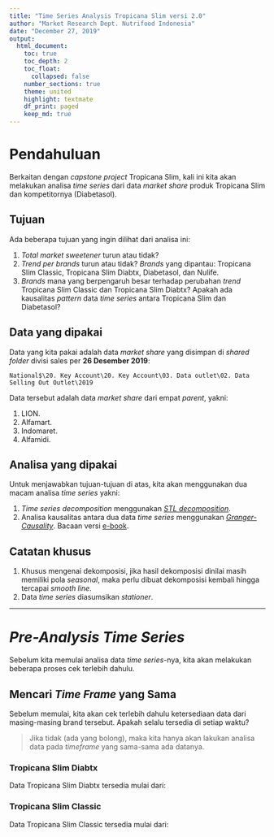 ```yaml
---
title: "Time Series Analysis Tropicana Slim versi 2.0"
author: "Market Research Dept. Nutrifood Indonesia"
date: "December 27, 2019"
output:
  html_document:
    toc: true
    toc_depth: 2
    toc_float:
      collapsed: false
    number_sections: true
    theme: united
    highlight: textmate
    df_print: paged
    keep_md: true
---
```





# Pendahuluan

Berkaitan dengan _capstone project_ Tropicana Slim, kali ini kita akan melakukan analisa _time series_ dari data _market share_ produk Tropicana Slim dan kompetitornya (Diabetasol).

## Tujuan

Ada beberapa tujuan yang ingin dilihat dari analisa ini:

1. _Total market sweetener_ turun atau tidak?
2. _Trend per brands_ turun atau tidak? _Brands_ yang dipantau: Tropicana Slim Classic, Tropicana Slim Diabtx, Diabetasol, dan Nulife.
3. _Brands_ mana yang berpengaruh besar terhadap perubahan _trend_ Tropicana Slim Classic dan Tropicana Slim Diabtx? Apakah ada kausalitas _pattern_ data _time series_ antara Tropicana Slim dan Diabetasol?

## Data yang dipakai

Data yang kita pakai adalah data _market share_ yang disimpan di _shared folder_ divisi sales per __26 Desember 2019__:

`National$\20. Key Account\20. Key Account\03. Data outlet\02. Data Selling Out Outlet\2019`

Data tersebut adalah data _market share_ dari empat _parent_, yakni:

1. LION.
2. Alfamart.
3. Indomaret.
4. Alfamidi.

## Analisa yang dipakai

Untuk menjawabkan tujuan-tujuan di atas, kita akan menggunakan dua macam analisa _time series_ yakni:

1. _Time series decomposition_ menggunakan [_STL decomposition_](https://otexts.com/fpp2/stl.html#ref-Cleveland1990).
2. Analisa kausalitas antara dua data _time series_ menggunakan [_Granger-Causality_](https://www.r-bloggers.com/chicken-or-the-egg-granger-causality-for-the-masses/). Bacaan versi [e-book](https://www.dropbox.com/s/zezul3v6pw88qwv/%28Wiley%20Series%20in%20Probability%20and%20Statistics%29%20Walter%20Enders-Applied%20Econometric%20Time%20Series-Wiley%20%282014%29%5B3%5D.pdf?dl=0).

## Catatan khusus

1. Khusus mengenai dekomposisi, jika hasil dekomposisi dinilai masih memiliki pola _seasonal_, maka perlu dibuat dekomposisi kembali hingga tercapai _smooth line_.
2. Data _time series_ diasumsikan _stationer_. 

___

# _Pre-Analysis Time Series_

Sebelum kita memulai analisa data _time series_-nya, kita akan melakukan beberapa proses cek terlebih dahulu.

## Mencari _Time Frame_ yang Sama

Sebelum memulai, kita akan cek terlebih dahulu ketersediaan data dari masing-masing brand tersebut. Apakah selalu tersedia di setiap waktu?

> Jika tidak (ada yang bolong), maka kita hanya akan lakukan analisa data pada _timeframe_ yang sama-sama ada datanya.

### Tropicana Slim Diabtx 

Data Tropicana Slim Diabtx tersedia mulai dari:

<div data-pagedtable="false">
  <script data-pagedtable-source type="application/json">
{"columns":[{"label":["tahun"],"name":[1],"type":["dbl"],"align":["right"]},{"label":["bulan"],"name":[2],"type":["dbl"],"align":["right"]},{"label":["total.sales"],"name":[3],"type":["dbl"],"align":["right"]}],"data":[{"1":"2014","2":"1","3":"3331572255"}],"options":{"columns":{"min":{},"max":[10]},"rows":{"min":[10],"max":[10]},"pages":{}}}
  </script>
</div><div data-pagedtable="false">
  <script data-pagedtable-source type="application/json">
{"columns":[{"label":["tahun"],"name":[1],"type":["dbl"],"align":["right"]},{"label":["bulan"],"name":[2],"type":["dbl"],"align":["right"]},{"label":["total.sales"],"name":[3],"type":["dbl"],"align":["right"]}],"data":[{"1":"2019","2":"11","3":"5511710342"}],"options":{"columns":{"min":{},"max":[10]},"rows":{"min":[10],"max":[10]},"pages":{}}}
  </script>
</div>

### Tropicana Slim Classic 

Data Tropicana Slim Classic tersedia mulai dari:

<div data-pagedtable="false">
  <script data-pagedtable-source type="application/json">
{"columns":[{"label":["tahun"],"name":[1],"type":["dbl"],"align":["right"]},{"label":["bulan"],"name":[2],"type":["dbl"],"align":["right"]},{"label":["total.sales"],"name":[3],"type":["dbl"],"align":["right"]}],"data":[{"1":"2014","2":"1","3":"2125873702"}],"options":{"columns":{"min":{},"max":[10]},"rows":{"min":[10],"max":[10]},"pages":{}}}
  </script>
</div><div data-pagedtable="false">
  <script data-pagedtable-source type="application/json">
{"columns":[{"label":["tahun"],"name":[1],"type":["dbl"],"align":["right"]},{"label":["bulan"],"name":[2],"type":["dbl"],"align":["right"]},{"label":["total.sales"],"name":[3],"type":["dbl"],"align":["right"]}],"data":[{"1":"2019","2":"11","3":"3280058913"}],"options":{"columns":{"min":{},"max":[10]},"rows":{"min":[10],"max":[10]},"pages":{}}}
  </script>
</div>
